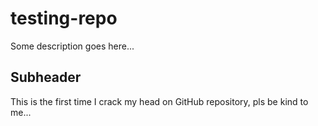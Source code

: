 # testing-repo

Some description goes here...

## Subheader

This is the first time I crack my head on GitHub repository, pls be kind to me...